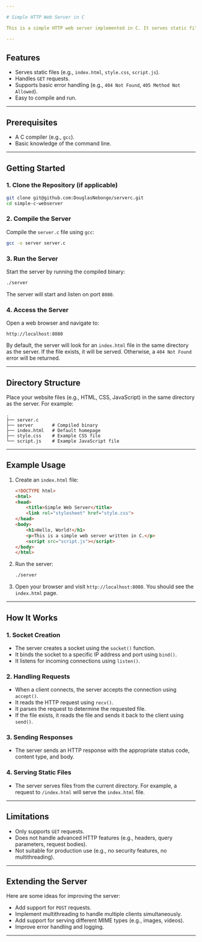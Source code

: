 ```yaml
---

# Simple HTTP Web Server in C

This is a simple HTTP web server implemented in C. It serves static files (e.g., HTML, CSS, JavaScript) from the current directory and handles basic `GET` requests. This project is intended for educational purposes and demonstrates the fundamentals of socket programming and HTTP protocol implementation.

---
```


## Features

- Serves static files (e.g., `index.html`, `style.css`, `script.js`).
- Handles `GET` requests.
- Supports basic error handling (e.g., `404 Not Found`, `405 Method Not Allowed`).
- Easy to compile and run.

---

## Prerequisites

- A C compiler (e.g., `gcc`).
- Basic knowledge of the command line.

---

## Getting Started

### 1. Clone the Repository (if applicable)
```bash
git clone git@github.com:DouglasNebongo/serverc.git
cd simple-c-webserver
```

### 2. Compile the Server
Compile the `server.c` file using `gcc`:
```bash
gcc -o server server.c
```

### 3. Run the Server
Start the server by running the compiled binary:
```bash
./server
```

The server will start and listen on port `8080`.

### 4. Access the Server
Open a web browser and navigate to:
```
http://localhost:8080
```

By default, the server will look for an `index.html` file in the same directory as the server. If the file exists, it will be served. Otherwise, a `404 Not Found` error will be returned.

---

## Directory Structure

Place your website files (e.g., HTML, CSS, JavaScript) in the same directory as the server. For example:
```
.
├── server.c
├── server       # Compiled binary
├── index.html   # Default homepage
├── style.css    # Example CSS file
└── script.js    # Example JavaScript file
```

---

## Example Usage

1. Create an `index.html` file:
   ```html
   <!DOCTYPE html>
   <html>
   <head>
       <title>Simple Web Server</title>
       <link rel="stylesheet" href="style.css">
   </head>
   <body>
       <h1>Hello, World!</h1>
       <p>This is a simple web server written in C.</p>
       <script src="script.js"></script>
   </body>
   </html>
   ```

2. Run the server:
   ```bash
   ./server
   ```

3. Open your browser and visit `http://localhost:8080`. You should see the `index.html` page.

---

## How It Works

### 1. Socket Creation
- The server creates a socket using the `socket()` function.
- It binds the socket to a specific IP address and port using `bind()`.
- It listens for incoming connections using `listen()`.

### 2. Handling Requests
- When a client connects, the server accepts the connection using `accept()`.
- It reads the HTTP request using `recv()`.
- It parses the request to determine the requested file.
- If the file exists, it reads the file and sends it back to the client using `send()`.

### 3. Sending Responses
- The server sends an HTTP response with the appropriate status code, content type, and body.

### 4. Serving Static Files
- The server serves files from the current directory. For example, a request to `/index.html` will serve the `index.html` file.

---

## Limitations

- Only supports `GET` requests.
- Does not handle advanced HTTP features (e.g., headers, query parameters, request bodies).
- Not suitable for production use (e.g., no security features, no multithreading).

---

## Extending the Server

Here are some ideas for improving the server:
- Add support for `POST` requests.
- Implement multithreading to handle multiple clients simultaneously.
- Add support for serving different MIME types (e.g., images, videos).
- Improve error handling and logging.

---


